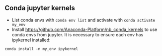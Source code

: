 ## Conda jupyter kernels
* List conda envs with `conda env list` and activate with `conda activate my_env`
* Install https://github.com/Anaconda-Platform/nb_conda_kernels to use conda envs from jupyter. It is necessary to ensure each env has ipykernel installed:
```
conda install -n my_env ipykernel
```
